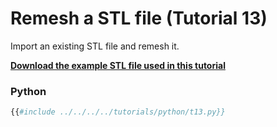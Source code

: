 # Remesh a STL file (Tutorial 13)
Import an existing STL file and remesh it.

[**Download the example STL file used in this tutorial**](https://gitlab.onelab.info/gmsh/gmsh/-/raw/master/tutorials/t13_data.stl?inline=false)
### Python
```python
{{#include ../../../../tutorials/python/t13.py}}
```
